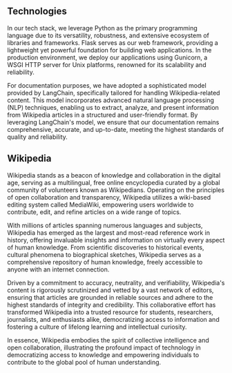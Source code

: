## Technologies

In our tech stack, we leverage Python as the primary programming language due to its versatility, robustness, and extensive ecosystem of libraries and frameworks. 
Flask serves as our web framework, providing a lightweight yet powerful foundation for building web applications. 
In the production environment, we deploy our applications using Gunicorn, a WSGI HTTP server for Unix platforms, renowned for its scalability and reliability.




For documentation purposes, we have adopted a sophisticated model provided by LangChain, specifically tailored for handling Wikipedia-related content. 
This model incorporates advanced natural language processing (NLP) techniques, enabling us to extract, analyze, and present information from Wikipedia articles in a structured and user-friendly format.
By leveraging LangChain's model, we ensure that our documentation remains comprehensive, accurate, and up-to-date, meeting the highest standards of quality and reliability.




## Wikipedia

Wikipedia stands as a beacon of knowledge and collaboration in the digital age, serving as a multilingual, free online encyclopedia curated by a global community of volunteers known as Wikipedians. 
Operating on the principles of open collaboration and transparency, Wikipedia utilizes a wiki-based editing system called MediaWiki, empowering users worldwide to contribute, edit, and refine articles on a wide range of topics.



With millions of articles spanning numerous languages and subjects, Wikipedia has emerged as the largest and most-read reference work in history, offering invaluable insights and information on virtually every aspect of human knowledge. 
From scientific discoveries to historical events, cultural phenomena to biographical sketches, Wikipedia serves as a comprehensive repository of human knowledge, freely accessible to anyone with an internet connection.



Driven by a commitment to accuracy, neutrality, and verifiability, Wikipedia's content is rigorously scrutinized and vetted by a vast network of editors, ensuring that articles are grounded in reliable sources and adhere to the highest standards of integrity and credibility. 
This collaborative effort has transformed Wikipedia into a trusted resource for students, researchers, journalists, and enthusiasts alike, democratizing access to information and fostering a culture of lifelong learning and intellectual curiosity.



In essence, Wikipedia embodies the spirit of collective intelligence and open collaboration, illustrating the profound impact of technology in democratizing access to knowledge and empowering individuals to contribute to the global pool of human understanding.
